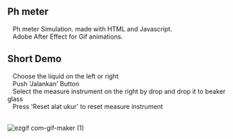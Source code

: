 ## Ph meter

&nbsp;&nbsp; Ph meter Simulation. made with HTML and Javascript.<br/>
&nbsp;&nbsp; Adobe After Effect for Gif animations.

## Short Demo
&nbsp;&nbsp; Choose the liquid on the left or right<br/>
&nbsp;&nbsp; Push 'Jalankan' Button<br/>
&nbsp;&nbsp; Select the measure instrument on the right by drop and drop it to beaker glass<br/>
&nbsp;&nbsp; Press 'Reset alat ukur' to reset measure instrument<br/><br/>

![ezgif com-gif-maker (1)](https://user-images.githubusercontent.com/37819857/160523986-3862e370-54e4-4650-aae1-7ee655c75b88.gif)
